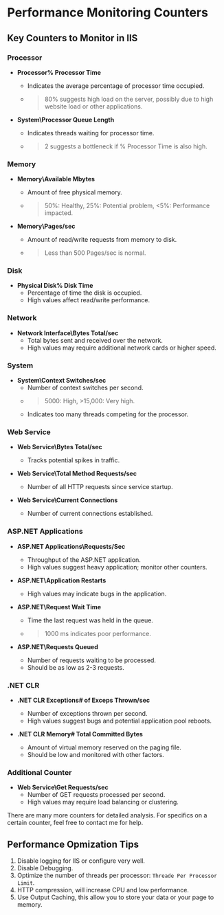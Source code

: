 # Performance Monitoring Counters

## Key Counters to Monitor in IIS

### Processor
- **Processor\% Processor Time**
  - Indicates the average percentage of processor time occupied.
  - >80% suggests high load on the server, possibly due to high website load or other applications.

- **System\Processor Queue Length**
  - Indicates threads waiting for processor time.
  - >2 suggests a bottleneck if % Processor Time is also high.

### Memory
- **Memory\Available Mbytes**
  - Amount of free physical memory.
  - >50%: Healthy, 25%: Potential problem, <5%: Performance impacted.

- **Memory\Pages/sec**
  - Amount of read/write requests from memory to disk.
  - > Less than 500 Pages/sec is normal.

### Disk
- **Physical Disk\% Disk Time**
  - Percentage of time the disk is occupied.
  - High values affect read/write performance.

### Network
- **Network Interface\Bytes Total/sec**
  - Total bytes sent and received over the network.
  - High values may require additional network cards or higher speed.

### System
- **System\Context Switches/sec**
  - Number of context switches per second.
  - >5000: High, >15,000: Very high.
  - Indicates too many threads competing for the processor.

### Web Service
- **Web Service\Bytes Total/sec**
  - Tracks potential spikes in traffic.

- **Web Service\Total Method Requests/sec**
  - Number of all HTTP requests since service startup.

- **Web Service\Current Connections**
  - Number of current connections established.

### ASP.NET Applications
- **ASP.NET Applications\Requests/Sec**
  - Throughput of the ASP.NET application.
  - High values suggest heavy application; monitor other counters.

- **ASP.NET\Application Restarts**
  - High values may indicate bugs in the application.

- **ASP.NET\Request Wait Time**
  - Time the last request was held in the queue.
  - >1000 ms indicates poor performance.

- **ASP.NET\Requests Queued**
  - Number of requests waiting to be processed.
  - Should be as low as 2-3 requests.

### .NET CLR
- **.NET CLR Exceptions\# of Exceps Thrown/sec**
  - Number of exceptions thrown per second.
  - High values suggest bugs and potential application pool reboots.

- **.NET CLR Memory\# Total Committed Bytes**
  - Amount of virtual memory reserved on the paging file.
  - Should be low and monitored with other factors.

### Additional Counter
- **Web Service\Get Requests/sec**
  - Number of GET requests processed per second.
  - High values may require load balancing or clustering.

There are many more counters for detailed analysis. For specifics on a certain counter, feel free to contact me for help.


## Performance Opmization Tips

1. Disable logging for IIS or configure very well.
2. Disable Debugging.
3. Optimize the number of threads per processor: `Threade Per Processor Limit`.
4. HTTP compression, will increase CPU and low performance.
5. Use Output Caching, this allow you to store your data or your page to memory.